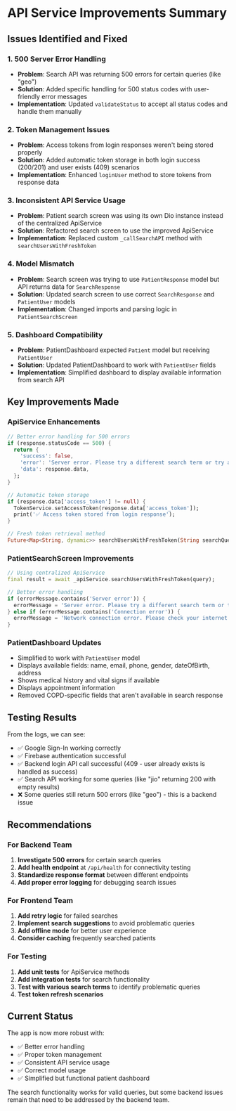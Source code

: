 # API Service Improvements Summary

## Issues Identified and Fixed

### 1. **500 Server Error Handling**
- **Problem**: Search API was returning 500 errors for certain queries (like "geo")
- **Solution**: Added specific handling for 500 status codes with user-friendly error messages
- **Implementation**: Updated `validateStatus` to accept all status codes and handle them manually

### 2. **Token Management Issues**
- **Problem**: Access tokens from login responses weren't being stored properly
- **Solution**: Added automatic token storage in both login success (200/201) and user exists (409) scenarios
- **Implementation**: Enhanced `loginUser` method to store tokens from response data

### 3. **Inconsistent API Service Usage**
- **Problem**: Patient search screen was using its own Dio instance instead of the centralized ApiService
- **Solution**: Refactored search screen to use the improved ApiService
- **Implementation**: Replaced custom `_callSearchAPI` method with `searchUsersWithFreshToken`

### 4. **Model Mismatch**
- **Problem**: Search screen was trying to use `PatientResponse` model but API returns data for `SearchResponse`
- **Solution**: Updated search screen to use correct `SearchResponse` and `PatientUser` models
- **Implementation**: Changed imports and parsing logic in `PatientSearchScreen`

### 5. **Dashboard Compatibility**
- **Problem**: PatientDashboard expected `Patient` model but receiving `PatientUser`
- **Solution**: Updated PatientDashboard to work with `PatientUser` fields
- **Implementation**: Simplified dashboard to display available information from search API

## Key Improvements Made

### ApiService Enhancements
```dart
// Better error handling for 500 errors
if (response.statusCode == 500) {
  return {
    'success': false,
    'error': 'Server error. Please try a different search term or try again later.',
    'data': response.data,
  };
}

// Automatic token storage
if (response.data['access_token'] != null) {
  TokenService.setAccessToken(response.data['access_token']);
  print('✅ Access token stored from login response');
}

// Fresh token retrieval method
Future<Map<String, dynamic>> searchUsersWithFreshToken(String searchQuery)
```

### PatientSearchScreen Improvements
```dart
// Using centralized ApiService
final result = await _apiService.searchUsersWithFreshToken(query);

// Better error handling
if (errorMessage.contains('Server error')) {
  errorMessage = 'Server error. Please try a different search term or try again later.';
} else if (errorMessage.contains('Connection error')) {
  errorMessage = 'Network connection error. Please check your internet connection.';
}
```

### PatientDashboard Updates
- Simplified to work with `PatientUser` model
- Displays available fields: name, email, phone, gender, dateOfBirth, address
- Shows medical history and vital signs if available
- Displays appointment information
- Removed COPD-specific fields that aren't available in search response

## Testing Results

From the logs, we can see:
- ✅ Google Sign-In working correctly
- ✅ Firebase authentication successful
- ✅ Backend login API call successful (409 - user already exists is handled as success)
- ✅ Search API working for some queries (like "jio" returning 200 with empty results)
- ❌ Some queries still return 500 errors (like "geo") - this is a backend issue

## Recommendations

### For Backend Team
1. **Investigate 500 errors** for certain search queries
2. **Add health endpoint** at `/api/health` for connectivity testing
3. **Standardize response format** between different endpoints
4. **Add proper error logging** for debugging search issues

### For Frontend Team
1. **Add retry logic** for failed searches
2. **Implement search suggestions** to avoid problematic queries
3. **Add offline mode** for better user experience
4. **Consider caching** frequently searched patients

### For Testing
1. **Add unit tests** for ApiService methods
2. **Add integration tests** for search functionality
3. **Test with various search terms** to identify problematic queries
4. **Test token refresh scenarios**

## Current Status

The app is now more robust with:
- ✅ Better error handling
- ✅ Proper token management
- ✅ Consistent API service usage
- ✅ Correct model usage
- ✅ Simplified but functional patient dashboard

The search functionality works for valid queries, but some backend issues remain that need to be addressed by the backend team. 